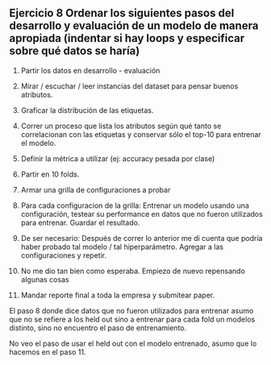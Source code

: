 ## Ejercicio 8 Ordenar los siguientes pasos del desarrollo y evaluación de un modelo de manera apropiada (indentar si hay loops y especificar sobre qué datos se haría)

1. Partir los datos en desarrollo - evaluación

2. Mirar / escuchar / leer instancias del dataset para pensar buenos atributos.

3. Graficar la distribución de las etiquetas.

4. Correr un proceso que lista los atributos según qué tanto se correlacionan con las etiquetas y conservar sólo el top-10 para entrenar el modelo.

5. Definir la métrica a utilizar (ej: accuracy pesada por clase)

6. Partir en 10 folds.

7. Armar una grilla de configuraciones a probar

8. Para cada configuracion de la grilla: Entrenar un modelo usando una configuración, testear su performance en datos que no fueron utilizados para entrenar. Guardar el resultado.

9. De ser necesario: Después de correr lo anterior me di cuenta que podría haber probado tal modelo / tal hiperparámetro. Agregar a las configuraciones y repetir.

10. No me dio tan bien como esperaba. Empiezo de nuevo repensando algunas cosas

11. Mandar reporte final a toda la empresa y submitear paper.

El paso 8 donde dice datos que no fueron utilizados para entrenar asumo que no se refiere a los held out sino a entrenar para cada
fold un modelos distinto, sino no encuentro el paso de entrenamiento.

No veo el paso de usar el held out con el modelo entrenado, asumo que lo hacemos en el paso 11.
